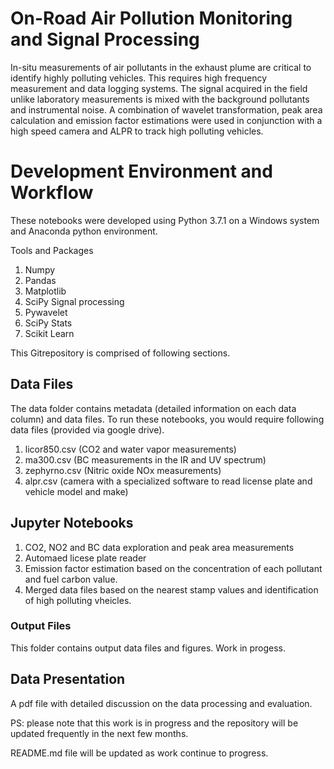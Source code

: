 # On-Road Air Pollution Monitoring and Signal Processing
In-situ measurements of air pollutants in the exhaust plume are critical to identify highly polluting vehicles. This requires high frequency measurement and data logging systems. The signal acquired in the field unlike laboratory measurements is mixed with the background pollutants and instrumental noise.  A combination of wavelet transformation, peak area calculation and emission factor estimations were used in conjunction with a high speed camera and ALPR to track high polluting vehicles.

# Development Environment and Workflow
These notebooks were developed using Python 3.7.1 on a Windows system and Anaconda python environment. 

 Tools and Packages
1. Numpy
2. Pandas
3. Matplotlib
4. SciPy Signal processing
5. Pywavelet
6. SciPy Stats
7. Scikit Learn

This Gitrepository is comprised of following sections.

## Data Files
The data folder contains metadata (detailed information on each data column) and data files.
To run these notebooks, you would require following data files (provided via google drive). 
1. licor850.csv (CO2 and water vapor measurements)
2. ma300.csv     (BC measurements in the IR and UV spectrum)
3. zephyrno.csv   (Nitric oxide NOx measurements)
4. alpr.csv       (camera with a specialized software to read license plate and vehicle model and make)

## Jupyter Notebooks
1. CO2, NO2 and BC data exploration and peak area measurements
2. Automaed licese plate reader 
3. Emission factor estimation based on the concentration of each pollutant and fuel carbon value.
4. Merged data files based on the nearest stamp values and identification of high polluting vheicles. 

### Output Files
This folder contains output data files and figures. Work in progess. 

## Data Presentation
A pdf file with detailed discussion on the data processing and evaluation.



PS: please note that this work is in progress and the repository will be updated frequently in the next few months. 

README.md file will be updated as work continue to progress.

